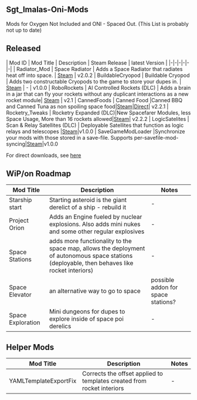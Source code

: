 ## Sgt_Imalas-Oni-Mods
Mods for Oxygen Not Included and ONI - Spaced Out.
(This List is probably not up to date)

## Released
| Mod ID | Mod Title | Description | Steam Release | latest Version |
|-|-|-|-|-|-|
| Radiator_Mod | Space Radiator | Adds a Space Radiator that radiates heat off into space. | [Steam](https://steamcommunity.com/sharedfiles/filedetails/?id=2795878144) |  v2.0.2
| BuildableCryopod | Buildable Cryopod | Adds two constructable Cryopods to the game to store your dupes in. | [Steam](https://steamcommunity.com/sharedfiles/filedetails/?id=2795878144) | - | v1.0.0
| RoboRockets | AI Controlled Rockets (DLC) | Adds a brain in a jar that can fly your rockets without any duplicant interactions as a new rocket module| [Steam](https://steamcommunity.com/sharedfiles/filedetails/?id=2765256496) | v2.1
| CannedFoods | Canned Food |Canned BBQ and Canned Tuna as non spoiling space food|[Steam](https://steamcommunity.com/sharedfiles/filedetails/?id=2818855295)|[Direct](https://github.com/Sgt-Imalas/Sgt_Imalas-Oni-Mods/releases/tag/v2.2.1_CannedFood)| v2.2.1
| Rocketry_Tweaks | Rocketry Expanded (DLC)|New Spacefarer Modules, less Space Usage, More than 16 rockets allowed|[Steam](https://steamcommunity.com/sharedfiles/filedetails/?id=2837919908)| v2.2.2
| LogicSatelites | Scan & Relay Satellites (DLC) | Deployable Satellites that function as logic relays and telescopes |[Steam](https://steamcommunity.com/sharedfiles/filedetails/?id=2840104621)|v1.0.0
| SaveGameModLoader |Synchronize your mods with those stored in a save-file. Supports per-savefile-mod-syncing|[Steam](https://steamcommunity.com/sharedfiles/filedetails/?id=2854869130)|v1.0.0

For direct downloads, see [here](https://github.com/Sgt-Imalas/Sgt_Imalas-Oni-Mods/releases)
## WiP/on Roadmap
| Mod Title | Description | Notes |
|-|-|-|
|Starship start|Starting asteroid is the giant derelict of a ship - rebuild it|-|
|Project Orion|Adds an Engine fueled by nuclear explosions. Also adds mini nukes and some other regular explosives|-|
|Space Stations|adds more functionality to the space map, allows the deployment of autonomous space stations (deployable, then behaves like rocket interiors)|-|
|Space Elevator|an alternative way to go to space|possible addon for space stations?|
|Space Exploration|Mini dungeons for dupes to explore inside of space poi derelics|-|
## Helper Mods
| Mod Title | Description | Notes |
|-|-|-|
|YAMLTemplateExportFix|Corrects the offset applied to templates created from rocket interiors|-|

